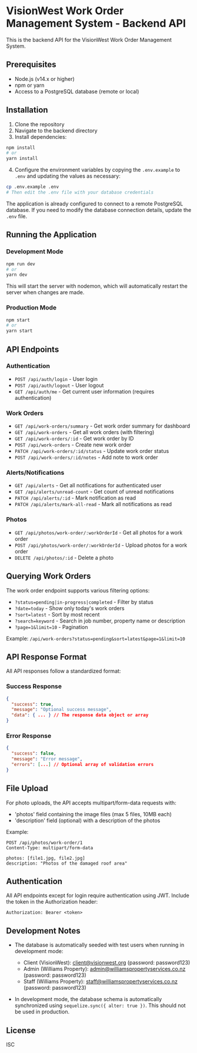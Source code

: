 # VisionWest Work Order Management System - Backend API

This is the backend API for the VisionWest Work Order Management System.

## Prerequisites

- Node.js (v14.x or higher)
- npm or yarn
- Access to a PostgreSQL database (remote or local)

## Installation

1. Clone the repository
2. Navigate to the backend directory
3. Install dependencies:

```bash
npm install
# or
yarn install
```

4. Configure the environment variables by copying the `.env.example` to `.env` and updating the values as necessary:

```bash
cp .env.example .env
# Then edit the .env file with your database credentials
```

The application is already configured to connect to a remote PostgreSQL database. If you need to modify the database connection details, update the `.env` file.

## Running the Application

### Development Mode

```bash
npm run dev
# or
yarn dev
```

This will start the server with nodemon, which will automatically restart the server when changes are made.

### Production Mode

```bash
npm start
# or
yarn start
```

## API Endpoints

### Authentication

- `POST /api/auth/login` - User login
- `POST /api/auth/logout` - User logout
- `GET /api/auth/me` - Get current user information (requires authentication)

### Work Orders

- `GET /api/work-orders/summary` - Get work order summary for dashboard
- `GET /api/work-orders` - Get all work orders (with filtering)
- `GET /api/work-orders/:id` - Get work order by ID
- `POST /api/work-orders` - Create new work order
- `PATCH /api/work-orders/:id/status` - Update work order status
- `POST /api/work-orders/:id/notes` - Add note to work order

### Alerts/Notifications

- `GET /api/alerts` - Get all notifications for authenticated user
- `GET /api/alerts/unread-count` - Get count of unread notifications
- `PATCH /api/alerts/:id` - Mark notification as read
- `PATCH /api/alerts/mark-all-read` - Mark all notifications as read

### Photos

- `GET /api/photos/work-order/:workOrderId` - Get all photos for a work order
- `POST /api/photos/work-order/:workOrderId` - Upload photos for a work order
- `DELETE /api/photos/:id` - Delete a photo

## Querying Work Orders

The work order endpoint supports various filtering options:

- `?status=pending|in-progress|completed` - Filter by status
- `?date=today` - Show only today's work orders
- `?sort=latest` - Sort by most recent
- `?search=keyword` - Search in job number, property name or description
- `?page=1&limit=10` - Pagination

Example: `/api/work-orders?status=pending&sort=latest&page=1&limit=10`

## API Response Format

All API responses follow a standardized format:

### Success Response

```json
{
  "success": true,
  "message": "Optional success message",
  "data": { ... } // The response data object or array
}
```

### Error Response

```json
{
  "success": false,
  "message": "Error message",
  "errors": [...] // Optional array of validation errors
}
```

## File Upload

For photo uploads, the API accepts multipart/form-data requests with:
- 'photos' field containing the image files (max 5 files, 10MB each)
- 'description' field (optional) with a description of the photos

Example:
```
POST /api/photos/work-order/1
Content-Type: multipart/form-data

photos: [file1.jpg, file2.jpg]
description: "Photos of the damaged roof area"
```

## Authentication

All API endpoints except for login require authentication using JWT. Include the token in the Authorization header:

```
Authorization: Bearer <token>
```

## Development Notes

- The database is automatically seeded with test users when running in development mode:
  - Client (VisionWest): client@visionwest.org (password: password123)
  - Admin (Williams Property): admin@williamspropertyservices.co.nz (password: password123)
  - Staff (Williams Property): staff@williamspropertyservices.co.nz (password: password123)

- In development mode, the database schema is automatically synchronized using `sequelize.sync({ alter: true })`. This should not be used in production.

## License

ISC